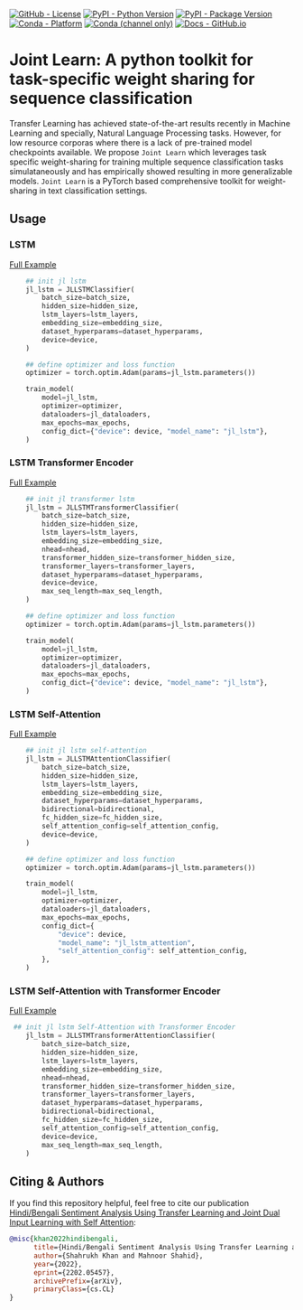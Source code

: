 <!--- BADGES: START --->
[![GitHub - License](https://img.shields.io/github/license/UKPLab/sentence-transformers?logo=github&style=flat&color=green)][#github-license]
[![PyPI - Python Version](https://img.shields.io/pypi/pyversions/sentence-transformers?logo=pypi&style=flat&color=blue)][#pypi-package]
[![PyPI - Package Version](https://img.shields.io/pypi/v/sentence-transformers?logo=pypi&style=flat&color=orange)][#pypi-package]
[![Conda - Platform](https://img.shields.io/conda/pn/conda-forge/sentence-transformers?logo=anaconda&style=flat)][#conda-forge-package]
[![Conda (channel only)](https://img.shields.io/conda/vn/conda-forge/sentence-transformers?logo=anaconda&style=flat&color=orange)][#conda-forge-package]
[![Docs - GitHub.io](https://img.shields.io/static/v1?logo=github&style=flat&color=pink&label=docs&message=sentence-transformers)][#docs-package]
<!--- 
[![PyPI - Downloads](https://img.shields.io/pypi/dm/sentence-transformers?logo=pypi&style=flat&color=green)][#pypi-package]
[![Conda](https://img.shields.io/conda/dn/conda-forge/sentence-transformers?logo=anaconda)][#conda-forge-package] 
--->

[#github-license]: https://github.com/UKPLab/sentence-transformers/blob/master/LICENSE
[#pypi-package]: https://pypi.org/project/sentence-transformers/
[#conda-forge-package]: https://anaconda.org/conda-forge/sentence-transformers
[#docs-package]: https://www.sbert.net/
<!--- BADGES: END --->

# Joint Learn: A python toolkit for task-specific weight sharing for sequence classification

Transfer Learning has achieved state-of-the-art results recently in Machine Learning and specially, Natural Language Processing tasks. However, for low resource corporas where there is a lack of pre-trained model checkpoints available. We propose `Joint Learn` which leverages task specific weight-sharing for training multiple sequence classification tasks simulataneously and has empirically showed resulting in more generalizable models. `Joint Learn` is a PyTorch based comprehensive toolkit for weight-sharing in text classification settings.


## Usage

### LSTM
[Full Example](https://github.com/shahrukhx01/joint-learn/blob/main/joint_learn/examples/hindi_bengali_hasoc_2019/joint_learn_lstm.py)
```python
    ## init jl lstm
    jl_lstm = JLLSTMClassifier(
        batch_size=batch_size,
        hidden_size=hidden_size,
        lstm_layers=lstm_layers,
        embedding_size=embedding_size,
        dataset_hyperparams=dataset_hyperparams,
        device=device,
    )

    ## define optimizer and loss function
    optimizer = torch.optim.Adam(params=jl_lstm.parameters())

    train_model(
        model=jl_lstm,
        optimizer=optimizer,
        dataloaders=jl_dataloaders,
        max_epochs=max_epochs,
        config_dict={"device": device, "model_name": "jl_lstm"},
    )
```

### LSTM Transformer Encoder
[Full Example](https://github.com/shahrukhx01/joint-learn/blob/main/joint_learn/examples/hindi_bengali_hasoc_2019/joint_learn_lstm_transformer.py)
```python
    ## init jl transformer lstm
    jl_lstm = JLLSTMTransformerClassifier(
        batch_size=batch_size,
        hidden_size=hidden_size,
        lstm_layers=lstm_layers,
        embedding_size=embedding_size,
        nhead=nhead,
        transformer_hidden_size=transformer_hidden_size,
        transformer_layers=transformer_layers,
        dataset_hyperparams=dataset_hyperparams,
        device=device,
        max_seq_length=max_seq_length,
    )

    ## define optimizer and loss function
    optimizer = torch.optim.Adam(params=jl_lstm.parameters())

    train_model(
        model=jl_lstm,
        optimizer=optimizer,
        dataloaders=jl_dataloaders,
        max_epochs=max_epochs,
        config_dict={"device": device, "model_name": "jl_lstm"},
    )
```

### LSTM Self-Attention
[Full Example](https://github.com/shahrukhx01/joint-learn/blob/main/joint_learn/examples/hindi_bengali_hasoc_2019/joint_learn_lstm_attention.py)
```python
    ## init jl lstm self-attention
    jl_lstm = JLLSTMAttentionClassifier(
        batch_size=batch_size,
        hidden_size=hidden_size,
        lstm_layers=lstm_layers,
        embedding_size=embedding_size,
        dataset_hyperparams=dataset_hyperparams,
        bidirectional=bidirectional,
        fc_hidden_size=fc_hidden_size,
        self_attention_config=self_attention_config,
        device=device,
    )

    ## define optimizer and loss function
    optimizer = torch.optim.Adam(params=jl_lstm.parameters())

    train_model(
        model=jl_lstm,
        optimizer=optimizer,
        dataloaders=jl_dataloaders,
        max_epochs=max_epochs,
        config_dict={
            "device": device,
            "model_name": "jl_lstm_attention",
            "self_attention_config": self_attention_config,
        },
    )
```

### LSTM Self-Attention with Transformer Encoder
[Full Example](https://github.com/shahrukhx01/joint-learn/blob/main/joint_learn/examples/hindi_bengali_hasoc_2019/joint_learn_lstm_transformer_attention.py)
```python
 ## init jl lstm Self-Attention with Transformer Encoder
    jl_lstm = JLLSTMTransformerAttentionClassifier(
        batch_size=batch_size,
        hidden_size=hidden_size,
        lstm_layers=lstm_layers,
        embedding_size=embedding_size,
        nhead=nhead,
        transformer_hidden_size=transformer_hidden_size,
        transformer_layers=transformer_layers,
        dataset_hyperparams=dataset_hyperparams,
        bidirectional=bidirectional,
        fc_hidden_size=fc_hidden_size,
        self_attention_config=self_attention_config,
        device=device,
        max_seq_length=max_seq_length,
    )
```


## Citing & Authors

If you find this repository helpful, feel free to cite our publication [Hindi/Bengali Sentiment Analysis Using Transfer Learning and Joint Dual Input Learning with Self Attention](https://arxiv.org/abs/2202.05457):


```bibtex
@misc{khan2022hindibengali,
      title={Hindi/Bengali Sentiment Analysis Using Transfer Learning and Joint Dual Input Learning with Self Attention}, 
      author={Shahrukh Khan and Mahnoor Shahid},
      year={2022},
      eprint={2202.05457},
      archivePrefix={arXiv},
      primaryClass={cs.CL}
}
```

